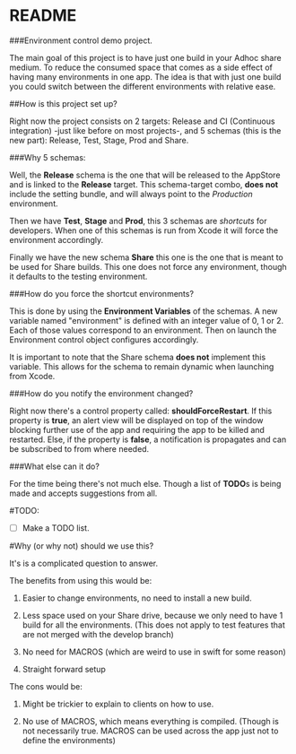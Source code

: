 # README #

###Environment control demo project.

The main goal of this project is to have just one build in your Adhoc share medium. To reduce the consumed space that comes as a side effect of having many environments in one app.
The idea is that with just one build you could switch between the different environments with relative ease.

##How is this project set up?

Right now the project consists on 2 targets: Release and CI (Continuous integration) -just like before on most projects-, and 5 schemas (this is the new part): Release, Test, Stage, Prod and Share.

###Why 5 schemas:

Well, the **Release** schema is the one that will be released to the AppStore and is linked to the **Release** target. This schema-target combo, **does not** include the setting bundle, and will always point to the *Production* environment.

Then we have **Test**, **Stage** and **Prod**, this 3 schemas are _shortcuts_ for developers. When one of this schemas is run from Xcode it will force the environment accordingly.

Finally we have the new schema **Share** this one is the one that is meant to be used for Share builds. This one does not force any environment, though it defaults to the testing environment.

###How do you force the shortcut environments?

This is done by using the **Environment Variables** of the schemas.
A new variable named "environment" is defined with an integer value of 0, 1 or 2. Each of those values correspond to an environment. Then on launch the Environment control object configures accordingly.

It is important to note that the Share schema **does not** implement this variable. This allows for the schema to remain dynamic when launching from Xcode.

###How do you notify the environment changed?

Right now there's a control property called: **shouldForceRestart**. If this property is **true**, an alert view will be displayed on top of the window blocking further use of the app and requiring the app to be killed and restarted. Else, if the property is **false**, a notification is propagates and can be subscribed to from where needed.

###What else can it do?

For the time being there's not much else. Though a list of **TODO**s is being made and accepts suggestions from all.

#TODO:

- [ ] Make a TODO list.

#Why (or why not) should we use this?

It's is a complicated question to answer. 

The benefits from using this would be: 

1. Easier to change environments, no need to install a new build. 

1. Less space used on your Share drive, because we only need to have 1 build for all the environments. (This does not apply to test features that are not merged with the develop branch)

1. No need for MACROS (which are weird to use in swift for some reason)

1. Straight forward setup

The cons would be:

1. Might be trickier to explain to clients on how to use.

1. No use of MACROS, which means everything is compiled. (Though is not necessarily true. MACROS can be used across the app just not to define the environments)
